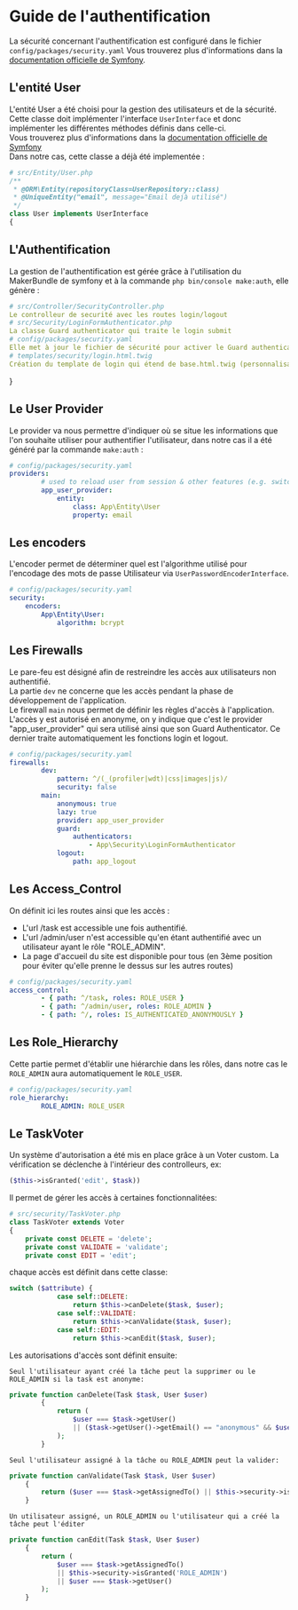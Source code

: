# Guide de l'authentification

La sécurité concernant l'authentification est configuré dans le fichier `config/packages/security.yaml`
Vous trouverez plus d'informations dans la [documentation officielle de Symfony](https://symfony.com/doc/current/security.html).

## L'entité User
L'entité User a été choisi pour la gestion des utilisateurs et de la sécurité.
Cette classe doit implémenter l'interface `UserInterface` et donc implémenter les différentes méthodes définis dans celle-ci.  
Vous trouverez plus d'informations dans la [documentation officielle de Symfony](https://symfony.com/doc/current/security.html#a-create-your-user-class)  
Dans notre cas, cette classe a déjà été implementée :

```php
# src/Entity/User.php
/**
 * @ORM\Entity(repositoryClass=UserRepository::class)
 * @UniqueEntity("email", message="Email dejà utilisé")
 */
class User implements UserInterface
{
```

## L'Authentification
La gestion de l'authentification est gérée grâce à l'utilisation du MakerBundle de symfony et à la commande `php bin/console make:auth`, elle génère :
```yaml
# src/Controller/SecurityController.php
Le controlleur de securité avec les routes login/logout
# src/Security/LoginFormAuthenticator.php
La classe Guard authenticator qui traite le login submit
# config/packages/security.yaml
Elle met à jour le fichier de sécurité pour activer le Guard authenticator
# templates/security/login.html.twig
Création du template de login qui étend de base.html.twig (personnalisable)
```

}
## Le User Provider
Le provider va nous permettre d'indiquer où se situe les informations que l'on souhaite utiliser pour authentifier l'utilisateur, dans notre cas il a été généré par la commande `make:auth` :

```yaml
# config/packages/security.yaml
providers:
        # used to reload user from session & other features (e.g. switch_user)
        app_user_provider:
            entity:
                class: App\Entity\User
                property: email
```

## Les encoders
L'encoder permet de déterminer quel est l'algorithme utilisé pour l'encodage des mots de passe Utilisateur via `UserPasswordEncoderInterface`.
```yaml
# config/packages/security.yaml
security:
    encoders:
        App\Entity\User:
            algorithm: bcrypt
```

## Les Firewalls
Le pare-feu est désigné afin de restreindre les accès aux utilisateurs non authentifié.  
La partie `dev` ne concerne que les accès pendant la phase de  développement de l'application.  
Le firewall `main` nous permet de définir les règles d'accès à l'application.  
L'accès y est autorisé en anonyme, on y indique que c'est le provider "app_user_provider" qui sera utilisé ainsi que son Guard Authenticator.
Ce dernier traite automatiquement les fonctions login et logout.  

```yaml
# config/packages/security.yaml
firewalls:
        dev:
            pattern: ^/(_(profiler|wdt)|css|images|js)/
            security: false
        main:
            anonymous: true
            lazy: true
            provider: app_user_provider
            guard:
                authenticators:
                    - App\Security\LoginFormAuthenticator
            logout:
                path: app_logout
```

## Les Access_Control
On définit ici les routes ainsi que les accès :
- L'url /task est accessible une fois authentifié.
- L'url /admin/user n'est accessible qu'en étant authentifié avec un utilisateur ayant le rôle "ROLE_ADMIN".
- La page d'accueil du site est disponible pour tous (en 3ème position pour éviter qu'elle prenne le dessus sur les autres routes)
```yaml
# config/packages/security.yaml
access_control:
        - { path: ^/task, roles: ROLE_USER }
        - { path: ^/admin/user, roles: ROLE_ADMIN }
        - { path: ^/, roles: IS_AUTHENTICATED_ANONYMOUSLY }
```

## Les Role_Hierarchy
Cette partie permet d'établir une hiérarchie dans les rôles, dans notre cas le `ROLE_ADMIN` aura automatiquement le `ROLE_USER`.
```yaml
# config/packages/security.yaml
role_hierarchy:
        ROLE_ADMIN: ROLE_USER
```

## Le TaskVoter
Un système d'autorisation a été mis en place grâce à un Voter custom.
La vérification se déclenche à l'intérieur des controlleurs, ex:

```php
($this->isGranted('edit', $task))  
```

Il permet de gérer les accès à certaines fonctionnalitées:

```php
# src/security/TaskVoter.php
class TaskVoter extends Voter
{
    private const DELETE = 'delete';
    private const VALIDATE = 'validate';
    private const EDIT = 'edit';
```

chaque accès est définit dans cette classe:

```php
switch ($attribute) {
            case self::DELETE:
                return $this->canDelete($task, $user);
            case self::VALIDATE:
                return $this->canValidate($task, $user);
            case self::EDIT:
                return $this->canEdit($task, $user);
```

Les autorisations d'accès sont définit ensuite:

`Seul l'utilisateur ayant créé la tâche peut la supprimer ou le ROLE_ADMIN si la task est anonyme:`
```php
private function canDelete(Task $task, User $user)
        {
            return (
                $user === $task->getUser()
                || ($task->getUser()->getEmail() == "anonymous" && $user == $this->security->isGranted('ROLE_ADMIN'))
            );
        }
```

`Seul l'utilisateur assigné à la tâche ou ROLE_ADMIN peut la valider:`
```php
private function canValidate(Task $task, User $user)
    {
        return ($user === $task->getAssignedTo() || $this->security->isGranted('ROLE_ADMIN'));
    }
```

`Un utilisateur assigné, un ROLE_ADMIN ou l'utilisateur qui a créé la tâche peut l'éditer`
```php
private function canEdit(Task $task, User $user)
    {
        return (
            $user === $task->getAssignedTo()
            || $this->security->isGranted('ROLE_ADMIN')
            || $user === $task->getUser()
        );
    }
```